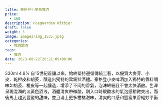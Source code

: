 ```yaml
---
title: 豪格登小麥白啤酒
price:
  - 160
description: Hoegaarden Witbier
draft: false
weight: 3
image: images/img_1535.jpeg
categories:
  - 啤酒調酒
tags:
  - 啤酒
date: 2023-08-22T20:21:09+08:00
---
```

330ml 4.9% 自15世紀首釀以來，始終堅持遵循傳統工藝，以優質大麥芽、小麥、乾橙皮和胡荽，釀造出獨特的雲霧狀酒體。豪格登小麥啤酒加入獨特的香料調味如胡荽、橙皮等一起釀造，增添了不同的香氣，泡沫綿細且不會太快消散。色澤呈現混濁的淡黃色酒液，酒體清爽帶微酸，剛入口時碳酸水的氣泡感稍微突出，而後馬上趕到豐盈的甜味，並且湧上更多柑橘滋味，清爽的口感和豐富果香絕妙平衡